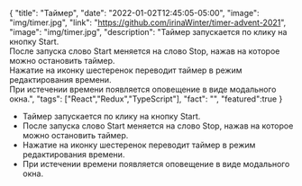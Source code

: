 {
"title": "Таймер",
"date": "2022-01-02T12:45:05-05:00",
"image": "img/timer.jpg",
"link": "https://github.com/irinaWinter/timer-advent-2021",
"image": "img/timer.jpg",
"description": "Таймер запускается по клику на кнопку Start.<br>После запуска слово Start меняется на слово Stop, нажав на которое можно остановить таймер.<br>Нажатие на иконку шестеренок переводит таймер в режим редактирования времени.<br>При истечении времени появляется оповещение в виде модального окна.",
"tags": ["React","Redux","TypeScript"],
"fact": "",
"featured":true
}

- Таймер запускается по клику на кнопку Start.
- После запуска слово Start меняется на слово Stop, нажав на которое можно остановить таймер.
- Нажатие на иконку шестеренок переводит таймер в режим редактирования времени.
- При истечении времени появляется оповещение в виде модального окна.
